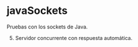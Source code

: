 javaSockets
===========

Pruebas con los sockets de Java. 



5. Servidor concurrente con respuesta automática.







